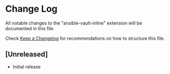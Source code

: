 # Change Log

All notable changes to the "ansible-vault-inline" extension will be documented in this file.

Check [Keep a Changelog](http://keepachangelog.com/) for recommendations on how to structure this file.

## [Unreleased]

- Initial release